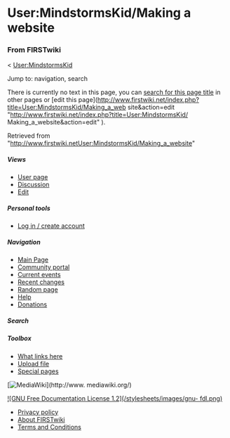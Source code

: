 # User:MindstormsKid/Making a website

### From FIRSTwiki

&lt; [User:MindstormsKid](User:MindstormsKid "User:MindstormsKid" )

Jump to: navigation, search

There is currently no text in this page, you can [search for this page
title](Special:Search/MindstormsKid/Making_a_website
"Special:Search/MindstormsKid/Making a website" ) in other pages or [edit this
page](http://www.firstwiki.net/index.php?title=User:MindstormsKid/Making_a_web
site&action=edit "http://www.firstwiki.net/index.php?title=User:MindstormsKid/
Making_a_website&action=edit" ).

Retrieved from
"<http://www.firstwiki.netUser:MindstormsKid/Making_a_website>"

##### Views

  * [User page](/index.php?title=User:MindstormsKid/Making_a_website&action=edit)
  * [Discussion](/index.php?title=User_talk:MindstormsKid/Making_a_website&action=edit)
  * [Edit](/index.php?title=User:MindstormsKid/Making_a_website&action=edit)

##### Personal tools

  * [Log in / create account](/index.php?title=Special:Userlogin&returnto=User:MindstormsKid/Making_a_website)

[](Main_Page "Main Page" )

##### Navigation

  * [Main Page](Main_Page)
  * [Community portal](FIRSTwiki:Community_portal)
  * [Current events](Current_events)
  * [Recent changes](Special:Recentchanges)
  * [Random page](Special:Random)
  * [Help](Help:Contents)
  * [Donations](FIRSTwiki:Site_support)

##### Search



##### Toolbox

  * [What links here](Special:Whatlinkshere/User:MindstormsKid/Making_a_website)
  * [Upload file](Special:Upload)
  * [Special pages](Special:Specialpages)

[![MediaWiki](/skins/common/images/poweredby_mediawiki_88x31.png)](http://www.
mediawiki.org/)

[![GNU Free Documentation License 1.2](/stylesheets/images/gnu-
fdl.png)](http://www.gnu.org/copyleft/fdl.html)

  * [Privacy policy](FIRSTwiki:Privacy_policy "FIRSTwiki:Privacy policy" )
  * [About FIRSTwiki](FIRSTwiki:About "FIRSTwiki:About" )
  * [Terms and Conditions](FIRSTwiki:Terms_and_conditions "FIRSTwiki:Terms and conditions" )

